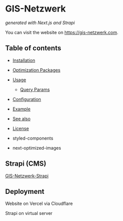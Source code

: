 # GIS-Netzwerk
_generated with Next.js and Strapi_

You can visit the website on https://gis-netzwerk.com.

## Table of contents

- [Installation](#installation)
- [Optimization Packages](#optimization-packages)
- [Usage](#usage)
  - [Query Params](#query-params)
- [Configuration](#configuration)
- [Example](#example)
- [See also](#see-also)
- [License](#license)


- styled-components
- next-optimized-images

## Strapi (CMS)

[GIS-Netzwerk-Strapi](https://github.com/DaTurboD/gis-netzwerk-strapi)

## Deployment

Website on Vercel via Cloudflare

Strapi on virtual server